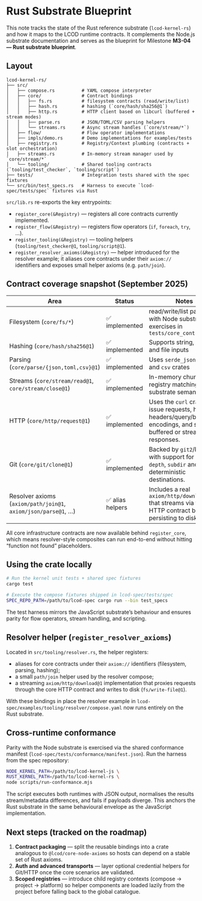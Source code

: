 # Rust Substrate Blueprint

This note tracks the state of the Rust reference substrate (`lcod-kernel-rs`) and how it maps to the LCOD runtime contracts. It complements the Node.js substrate documentation and serves as the blueprint for Milestone **M3-04 — Rust substrate blueprint**.

## Layout

```
lcod-kernel-rs/
├── src/
│   ├── compose.rs          # YAML compose interpreter
│   ├── core/               # Contract bindings
│   │   ├── fs.rs           # filesystem contracts (read/write/list)
│   │   ├── hash.rs         # hashing (`core/hash/sha256@1`)
│   │   ├── http.rs         # HTTP client based on libcurl (buffered + stream modes)
│   │   ├── parse.rs        # JSON/TOML/CSV parsing helpers
│   │   └── streams.rs      # Async stream handles (`core/stream/*`)
│   ├── flow/               # Flow operator implementations
│   ├── impls/demo.rs       # Demo implementations for examples/tests
│   ├── registry.rs         # Registry/Context plumbing (contracts + slot orchestration)
│   ├── streams.rs          # In-memory stream manager used by `core/stream/*`
│   └── tooling/            # Shared tooling contracts (`tooling/test_checker`, `tooling/script`)
├── tests/                  # Integration tests shared with the spec fixtures
└── src/bin/test_specs.rs   # Harness to execute `lcod-spec/tests/spec` fixtures via Rust
```

`src/lib.rs` re-exports the key entrypoints:

- `register_core(&Registry)` — registers all core contracts currently implemented.
- `register_flow(&Registry)` — registers flow operators (`if`, `foreach`, `try`, …).
- `register_tooling(&Registry)` — tooling helpers (`tooling/test_checker@1`, `tooling/script@1`).
- `register_resolver_axioms(&Registry)` — helper introduced for the resolver example; it aliases core contracts under their `axiom://` identifiers and exposes small helper axioms (e.g. `path/join`).

## Contract coverage snapshot (September 2025)

| Area                | Status | Notes |
|---------------------|--------|-------|
| Filesystem (`core/fs/*`) | ✅ implemented | read/write/list parity with Node substrate; exercises in `tests/core_contracts.rs` |
| Hashing (`core/hash/sha256@1`) | ✅ implemented | Supports string, base64, and file inputs |
| Parsing (`core/parse/{json,toml,csv}@1`) | ✅ implemented | Uses `serde_json`, `toml`, and `csv` crates |
| Streams (`core/stream/read@1`, `core/stream/close@1`) | ✅ implemented | In-memory chunk registry matching the JS substrate semantics |
| HTTP (`core/http/request@1`) | ✅ implemented | Uses the `curl` crate to issue requests, honours headers/query/body encodings, and supports buffered or streamed responses. |
| Git (`core/git/clone@1`) | ✅ implemented | Backed by `git2`/libgit2 with support for `ref`, `depth`, `subdir` and deterministic destinations. |
| Resolver axioms (`axiom/path/join@1`, `axiom/json/parse@1`, …) | ✅ alias helpers | Includes a real `axiom/http/download@1` that streams via the core HTTP contract before persisting to disk. |

All core infrastructure contracts are now available behind `register_core`, which means resolver-style composites can run end-to-end without hitting “function not found” placeholders.

## Using the crate locally

```bash
# Run the kernel unit tests + shared spec fixtures
cargo test

# Execute the compose fixtures shipped in lcod-spec/tests/spec
SPEC_REPO_PATH=/path/to/lcod-spec cargo run --bin test_specs
```

The test harness mirrors the JavaScript substrate’s behaviour and ensures parity for flow operators, stream handling, and scripting.

## Resolver helper (`register_resolver_axioms`)

Located in `src/tooling/resolver.rs`, the helper registers:

- aliases for core contracts under their `axiom://` identifiers (filesystem, parsing, hashing);
- a small `path/join` helper used by the resolver compose;
- a streaming `axiom/http/download@1` implementation that proxies requests through the core HTTP contract and writes to disk (`fs/write-file@1`).

With these bindings in place the resolver example in `lcod-spec/examples/tooling/resolver/compose.yaml` now runs entirely on the Rust substrate.

## Cross-runtime conformance

Parity with the Node substrate is exercised via the shared conformance manifest
(`lcod-spec/tests/conformance/manifest.json`). Run the harness from the spec repository:

```bash
NODE_KERNEL_PATH=/path/to/lcod-kernel-js \
RUST_KERNEL_PATH=/path/to/lcod-kernel-rs \
node scripts/run-conformance.mjs
```

The script executes both runtimes with JSON output, normalises the results
stream/metadata differences, and fails if payloads diverge. This anchors the
Rust substrate in the same behavioural envelope as the JavaScript implementation.

## Next steps (tracked on the roadmap)

1. **Contract packaging** — split the reusable bindings into a crate analogous to `@lcod/core-node-axioms` so hosts can depend on a stable set of Rust axioms.
2. **Auth and advanced transports** — layer optional credential helpers for Git/HTTP once the core scenarios are validated.
3. **Scoped registries** — introduce child registry contexts (compose → project → platform) so helper components are loaded lazily from the project before falling back to the global catalogue.
